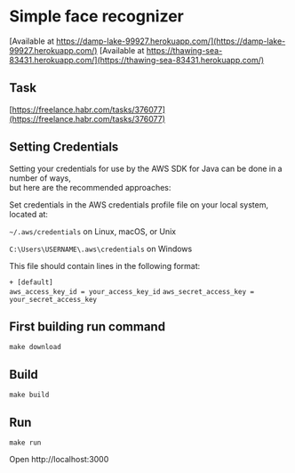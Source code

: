 # Simple face recognizer
[Available at https://damp-lake-99927.herokuapp.com/](https://damp-lake-99927.herokuapp.com/)
[Available at https://thawing-sea-83431.herokuapp.com/](https://thawing-sea-83431.herokuapp.com/)
## Task
[https://freelance.habr.com/tasks/376077](https://freelance.habr.com/tasks/376077)

## Setting Credentials
Setting your credentials for use by the AWS SDK for Java can be done in a number of ways,  
but here are the recommended approaches:

Set credentials in the AWS credentials profile file on your local system, located at:

`~/.aws/credentials` on Linux, macOS, or Unix

`C:\Users\USERNAME\.aws\credentials` on Windows

This file should contain lines in the following format:

`+
[default]`  
`aws_access_key_id = your_access_key_id` 
`aws_secret_access_key = your_secret_access_key`
## First building run command
`make download`
## Build
`make build`
## Run
`make run`

Open http://localhost:3000
